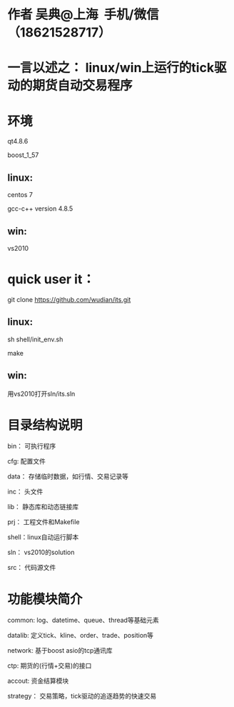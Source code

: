 # 作者 吴典@上海  手机/微信（18621528717）

# 一言以述之： linux/win上运行的tick驱动的期货自动交易程序

# 环境
qt4.8.6

boost_1_57

## linux:

centos 7 

gcc-c++ version 4.8.5

## win:

vs2010


# quick user it：
git clone https://github.com/wudian/its.git

## linux:
sh shell/init_env.sh

make

## win:
用vs2010打开sln/its.sln

# 目录结构说明
bin： 可执行程序

cfg: 配置文件

data： 存储临时数据，如行情、交易记录等

inc： 头文件

lib： 静态库和动态链接库

prj： 工程文件和Makefile

shell：linux自动运行脚本

sln： vs2010的solution

src： 代码源文件

# 功能模块简介
common: log、datetime、queue、thread等基础元素

datalib: 定义tick、kline、order、trade、position等

network: 基于boost asio的tcp通讯库

ctp: 期货的(行情+交易)的接口

accout: 资金结算模块

strategy： 交易策略，tick驱动的追逐趋势的快速交易

